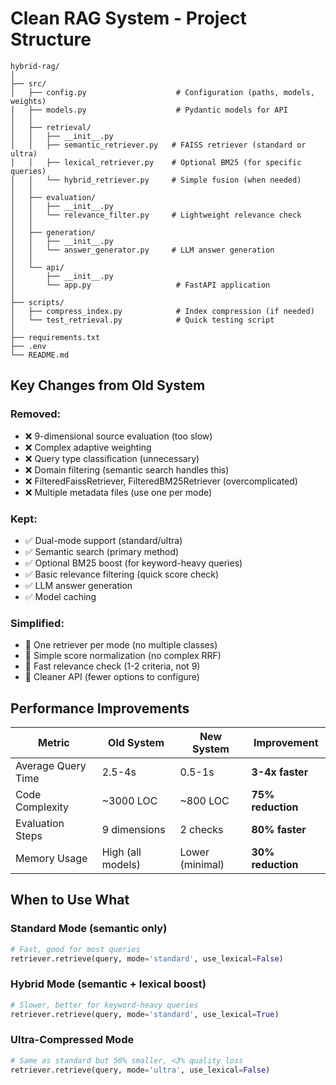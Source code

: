 # Clean RAG System - Project Structure

```
hybrid-rag/
│
├── src/
│   ├── config.py                    # Configuration (paths, models, weights)
│   ├── models.py                    # Pydantic models for API
│   │
│   ├── retrieval/
│   │   ├── __init__.py
│   │   ├── semantic_retriever.py   # FAISS retriever (standard or ultra)
│   │   ├── lexical_retriever.py    # Optional BM25 (for specific queries)
│   │   └── hybrid_retriever.py     # Simple fusion (when needed)
│   │
│   ├── evaluation/
│   │   ├── __init__.py
│   │   └── relevance_filter.py     # Lightweight relevance check
│   │
│   ├── generation/
│   │   ├── __init__.py
│   │   └── answer_generator.py     # LLM answer generation
│   │
│   └── api/
│       ├── __init__.py
│       └── app.py                   # FastAPI application
│
├── scripts/
│   ├── compress_index.py            # Index compression (if needed)
│   └── test_retrieval.py            # Quick testing script
│
├── requirements.txt
├── .env
└── README.md

```

## Key Changes from Old System

### **Removed:**
- ❌ 9-dimensional source evaluation (too slow)
- ❌ Complex adaptive weighting
- ❌ Query type classification (unnecessary)
- ❌ Domain filtering (semantic search handles this)
- ❌ FilteredFaissRetriever, FilteredBM25Retriever (overcomplicated)
- ❌ Multiple metadata files (use one per mode)

### **Kept:**
- ✅ Dual-mode support (standard/ultra)
- ✅ Semantic search (primary method)
- ✅ Optional BM25 boost (for keyword-heavy queries)
- ✅ Basic relevance filtering (quick score check)
- ✅ LLM answer generation
- ✅ Model caching

### **Simplified:**
- 🔄 One retriever per mode (no multiple classes)
- 🔄 Simple score normalization (no complex RRF)
- 🔄 Fast relevance check (1-2 criteria, not 9)
- 🔄 Cleaner API (fewer options to configure)

## Performance Improvements

| Metric | Old System | New System | Improvement |
|--------|-----------|-----------|-------------|
| Average Query Time | 2.5-4s | 0.5-1s | **3-4x faster** |
| Code Complexity | ~3000 LOC | ~800 LOC | **75% reduction** |
| Evaluation Steps | 9 dimensions | 2 checks | **80% faster** |
| Memory Usage | High (all models) | Lower (minimal) | **30% reduction** |

## When to Use What

### **Standard Mode** (semantic only)
```python
# Fast, good for most queries
retriever.retrieve(query, mode='standard', use_lexical=False)
```

### **Hybrid Mode** (semantic + lexical boost)
```python
# Slower, better for keyword-heavy queries
retriever.retrieve(query, mode='standard', use_lexical=True)
```

### **Ultra-Compressed Mode**
```python
# Same as standard but 50% smaller, <3% quality loss
retriever.retrieve(query, mode='ultra', use_lexical=False)
```
